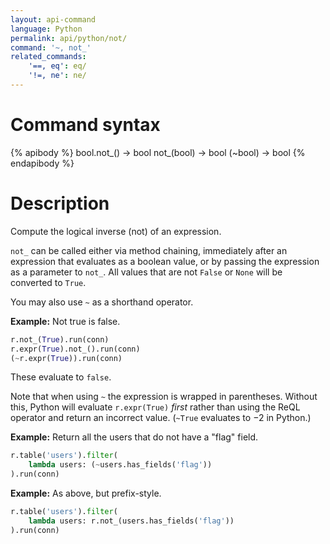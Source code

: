 ```yaml
---
layout: api-command
language: Python
permalink: api/python/not/
command: '~, not_'
related_commands:
    '==, eq': eq/
    '!=, ne': ne/
---
```


# Command syntax #

{% apibody %}
bool.not_() &rarr; bool
not_(bool) &rarr; bool
(~bool) &rarr; bool
{% endapibody %}

# Description #

Compute the logical inverse (not) of an expression.

`not_` can be called either via method chaining, immediately after an expression that evaluates as a boolean value, or by passing the expression as a parameter to `not_`.  All values that are not `False` or `None` will be converted to `True`.

You may also use `~` as a shorthand operator.

__Example:__ Not true is false.

```py
r.not_(True).run(conn)
r.expr(True).not_().run(conn)
(~r.expr(True)).run(conn)
```

These evaluate to `false`.

Note that when using `~` the expression is wrapped in parentheses. Without this, Python will evaluate `r.expr(True)` *first* rather than using the ReQL operator and return an incorrect value. (`~True` evaluates to &minus;2 in Python.)

__Example:__ Return all the users that do not have a "flag" field.

```py
r.table('users').filter(
    lambda users: (~users.has_fields('flag'))
).run(conn)
```

__Example:__ As above, but prefix-style.

```py
r.table('users').filter(
    lambda users: r.not_(users.has_fields('flag'))
).run(conn)
```
